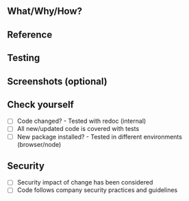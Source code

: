 ## What/Why/How?

## Reference

## Testing

## Screenshots (optional)

## Check yourself

- [ ] Code changed? - Tested with redoc (internal)
- [ ] All new/updated code is covered with tests
- [ ] New package installed? - Tested in different environments (browser/node)

## Security

- [ ] Security impact of change has been considered
- [ ] Code follows company security practices and guidelines
